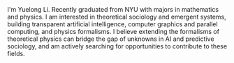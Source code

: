 <section id="about">
I'm Yuelong Li. Recently graduated from NYU with majors in mathematics and physics. I am interested in theoretical sociology and emergent systems, building transparent artificial intelligence, computer graphics and parallel computing, and physics formalisms. I believe extending the formalisms of theoretical physics can bridge the gap of unknowns in AI and predictive sociology, and am actively searching for opportunities to contribute to these fields.

</section>